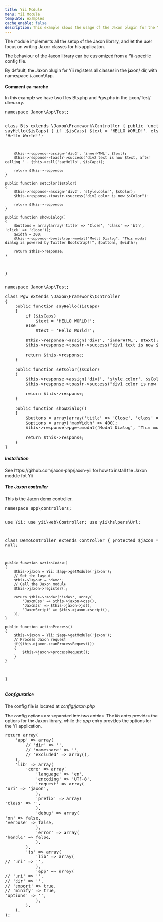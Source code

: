 ```yaml
---
title: Yii Module
menu: Yii Module
template: examples
cache_enable: false
description: This example shows the usage of the Jaxon plugin for the Yii framework.
---
```


The module implements all the setup of the Jaxon library, and let the user focus on writing Jaxon classes for his application.

The behaviour of the Jaxon library can be customized from a Yii-specific config file.

By default, the Jaxon plugin for Yii registers all classes in the jaxon/ dir, with namespace \Jaxon\App.

<div class="row">
    <div class="col-sm-12">
        <h4 class="page-header">Comment ça marche</h4>

<p>In this example we have two files Bts.php and Pgw.php in the jaxon/Test/ directory.</p>
<pre>
namespace Jaxon\App\Test;

class Bts extends \Jaxon\Framework\Controller
{
    public function sayHello($isCaps)
    {
        if ($isCaps)
            $text = 'HELLO WORLD!';
        else
            $text = 'Hello World!';
    
        $this->response->assign('div2', 'innerHTML', $text);
        $this->response->toastr->success("div2 text is now $text, after calling " . $this->call('sayHello', $isCaps));
    
        return $this->response;
    }

    public function setColor($sColor)
    {
        $this->response->assign('div2', 'style.color', $sColor);
        $this->response->toastr->success("div2 color is now $sColor");
    
        return $this->response;
    }

    public function showDialog()
    {
        $buttons = array(array('title' => 'Close', 'class' => 'btn', 'click' => 'close'));
        $width = 300;
        $this->response->bootstrap->modal("Modal Dialog", "This modal dialog is powered by Twitter Bootstrap!!", $buttons, $width);
    
        return $this->response;
    }
}
</pre>

<pre>
namespace Jaxon\App\Test;

class Pgw extends \Jaxon\Framework\Controller
{
    public function sayHello($isCaps)
    {
        if ($isCaps)
            $text = 'HELLO WORLD!';
        else
            $text = 'Hello World!';
    
        $this->response->assign('div1', 'innerHTML', $text);
        $this->response->toastr->success("div1 text is now $text, after calling " . $this->call('sayHello', $isCaps));
    
        return $this->response;
    }

    public function setColor($sColor)
    {
        $this->response->assign('div1', 'style.color', $sColor);
        $this->response->toastr->success("div1 color is now $sColor");
    
        return $this->response;
    }

    public function showDialog()
    {
        $buttons = array(array('title' => 'Close', 'class' => 'btn', 'click' => 'close'));
        $options = array('maxWidth' => 400);
        $this->response->pgw->modal("Modal Dialog", "This modal dialog is powered by PgwModal!!", $buttons, $options);
    
        return $this->response;
    }
}
</pre>

<h5><b>Installation</b></h5>
<p>
See https://github.com/jaxon-php/jaxon-yii for how to install the Jaxon module fot Yii.
</p>

<h5><b>The Jaxon controller</b></h5>
<p>
This is the Jaxon demo controller.
</p>
<pre>
namespace app\controllers;

use Yii;
use yii\web\Controller;
use yii\helpers\Url;

class DemoController extends Controller
{
    protected $jaxon = null;

    public function actionIndex()
    {
        $this->jaxon = Yii::$app->getModule('jaxon');
        // Set the layout
        $this->layout = 'demo';
        // Call the Jaxon module
        $this->jaxon->register();

        return $this->render('index', array(
            'JaxonCss' => $this->jaxon->css(),
            'JaxonJs' => $this->jaxon->js(),
            'JaxonScript' => $this->jaxon->script(),
        ));
    }

    public function actionProcess()
    {
        $this->jaxon = Yii::$app->getModule('jaxon');
        // Process Jaxon request
        if($this->jaxon->canProcessRequest())
        {
            $this->jaxon->processRequest();
        }
    }
}
</pre>

<h5><b>Configuration</b></h5>
<p>The config file is located at <em>config/jaxon.php</em></p>
<p>
The config options are separated into two entries. The <em>lib</em> entry provides the options for
the Jaxon library, while the <em>app</em> entry provides the options for the Yii application.
</p>
<pre>
return array(
    'app' => array(
        // 'dir' => '',
        // 'namespace' => '',
        // 'excluded' => array(),
    ),
    'lib' => array(
        'core' => array(
            'language' => 'en',
            'encoding' => 'UTF-8',
            'request' => array(
'uri' => 'jaxon',
            ),
            'prefix' => array(
'class' => '',
            ),
            'debug' => array(
'on' => false,
'verbose' => false,
            ),
            'error' => array(
'handle' => false,
            ),
        ),
        'js' => array(
            'lib' => array(
// 'uri' => '',
            ),
            'app' => array(
// 'uri' => '',
// 'dir' => '',
// 'export' => true,
// 'minify' => true,
'options' => '',
            ),
        ),
    ),
);
</pre>
    </div>
</div>

